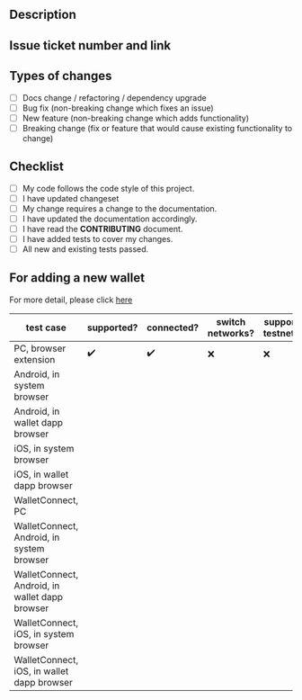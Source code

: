## Description

<!--- Describe your changes in detail -->

## Issue ticket number and link

<!--- This project only accepts pull requests related to open issues -->
<!--- If suggesting a new feature or change, please discuss it in an issue first -->
<!--- If fixing a bug, there should be an issue describing it with steps to reproduce -->
<!--- Please link to the issue here: -->

## Types of changes

<!--- What types of changes does your code introduce? Put an `x` in all the boxes that apply: -->

- [ ] Docs change / refactoring / dependency upgrade
- [ ] Bug fix (non-breaking change which fixes an issue)
- [ ] New feature (non-breaking change which adds functionality)
- [ ] Breaking change (fix or feature that would cause existing functionality to change)

## Checklist

<!--- Go over all the following points, and put an `x` in all the boxes that apply. -->
<!--- If you're unsure about any of these, don't hesitate to ask. We're here to help! -->

- [ ] My code follows the code style of this project.
- [ ] I have updated changeset
- [ ] My change requires a change to the documentation.
- [ ] I have updated the documentation accordingly.
- [ ] I have read the **CONTRIBUTING** document.
- [ ] I have added tests to cover my changes.
- [ ] All new and existing tests passed.

## For adding a new wallet

For more detail, please click [here](../CONTRIBUTING.md#notice-test-cases-for-adding-a-new-wallet)

<!--- If you are adding a new wallet, we hope you can complete the following tests before the code is merged into the alpha branch -->
|test case|supported?|connected?|switch networks?|support testnet?|
|-|-|-|-|-|
|PC, browser extension| ✔️ | ✔️ | ❌ | ❌ |
|Android, in system browser| | | | |
|Android, in wallet dapp browser| | | | |
|iOS, in system browser| | | | |
|iOS, in wallet dapp browser| | | | |
|WalletConnect, PC| | | | |
|WalletConnect, Android, in system browser| | | | |
|WalletConnect, Android, in wallet dapp browser| | | | |
|WalletConnect, iOS, in system browser| | | | |
|WalletConnect, iOS, in wallet dapp browser| | | | |

